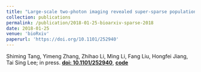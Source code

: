 ```yaml
---
title: "Large-scale two-photon imaging revealed super-sparse population codes in V1 superficial layer of awake monkeys"
collection: publications
permalink: /publication/2018-01-25-bioarxiv-sparse-2018
date: 2018-01-25
venue: 'bioRxiv'
paperurl: 'https://doi.org/10.1101/252940'
---
```


Shiming Tang, Yimeng Zhang, Zhihao Li, Ming Li, Fang Liu, Hongfei Jiang, Tai Sing Lee; in press. [**doi: 10.1101/252940**](https://doi.org/10.1101/252940), [**code**](https://github.com/leelabcnbc/sparse-coding-elife2018)
